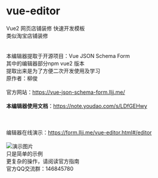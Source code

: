 # vue-editor
Vue2 网页店铺装修 快速开发模板<br>
类似淘宝店铺装修<br>
<br><br>
本编辑器提取于开源项目：Vue JSON Schema Form<br>
其中的编辑器部分npm vue2 版本<br>
提取出来是为了方便二次开发使用及学习<br>
原作者：柳俊  <br><br>
官方网站：https://vue-json-schema-form.lljj.me/<br><br>
<b>本编辑器使用文档</b>：https://note.youdao.com/s/LDfGEHwy<br><br>
<br><br>
编辑器在线演示：<a href="https://form.lljj.me/vue-editor.html#/editor">https://form.lljj.me/vue-editor.html#/editor</a><br><br>
<img src="https://note.youdao.com/yws/public/resource/93d0437bc736f380ddb4fe77af3bd330/xmlnote/WEBRESOURCE4f3416882140354802ca922b35a30ef7/669" alt="演示图片"/><br>
只是简单的示例<br>
更复杂的操作，请阅读官方指南<br>
官方QQ交流群：146845780
